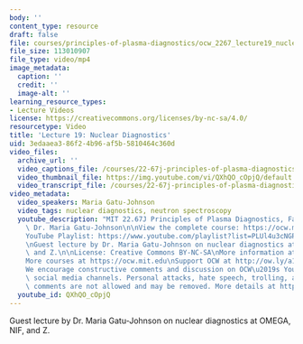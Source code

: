 ```yaml
---
body: ''
content_type: resource
draft: false
file: courses/principles-of-plasma-diagnostics/ocw_2267_lecture19_nuclear_diagnostics-new_360p_16_9.mp4
file_size: 113010907
file_type: video/mp4
image_metadata:
  caption: ''
  credit: ''
  image-alt: ''
learning_resource_types:
- Lecture Videos
license: https://creativecommons.org/licenses/by-nc-sa/4.0/
resourcetype: Video
title: 'Lecture 19: Nuclear Diagnostics'
uid: 3edaaea3-86f2-4b96-af5b-5810464c360d
video_files:
  archive_url: ''
  video_captions_file: /courses/22-67j-principles-of-plasma-diagnostics-fall-2023/ocw_2267_lecture19_nuclear_diagnostics-new_captions.vtt
  video_thumbnail_file: https://img.youtube.com/vi/QXhQO_cOpjQ/default.jpg
  video_transcript_file: /courses/22-67j-principles-of-plasma-diagnostics-fall-2023/ocw_2267_lecture19_nuclear_diagnostics-new_transcript.pdf
video_metadata:
  video_speakers: Maria Gatu-Johnson
  video_tags: nuclear diagnostics, neutron spectroscopy
  youtube_description: "MIT 22.67J Principles of Plasma Diagnostics, Fall 2023\nInstructor:\
    \ Dr. Maria Gatu-Johnson\n\nView the complete course: https://ocw.mit.edu/courses/22-67j-principles-of-plasma-diagnostics-fall-2023/\n\
    YouTube Playlist: https://www.youtube.com/playlist?list=PLUl4u3cNGP61wK-NwYKZMuABl_eHBmhu4\n\
    \nGuest lecture by Dr. Maria Gatu-Johnson on nuclear diagnostics at OMEGA, NIF,\
    \ and Z.\n\nLicense: Creative Commons BY-NC-SA\nMore information at https://ocw.mit.edu/terms\n\
    More courses at https://ocw.mit.edu\nSupport OCW at http://ow.ly/a1If50zVRlQ\n\
    We encourage constructive comments and discussion on OCW\u2019s YouTube and other\
    \ social media channels. Personal attacks, hate speech, trolling, and inappropriate\
    \ comments are not allowed and may be removed. More details at https://ocw.mit.edu/comments."
  youtube_id: QXhQO_cOpjQ
---
```

Guest lecture by Dr. Maria Gatu-Johnson on nuclear diagnostics at OMEGA, NIF, and Z.